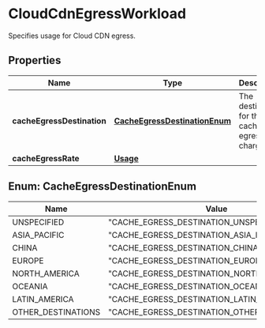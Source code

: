 

# CloudCdnEgressWorkload

Specifies usage for Cloud CDN egress.

## Properties

| Name | Type | Description | Notes |
|------------ | ------------- | ------------- | -------------|
|**cacheEgressDestination** | [**CacheEgressDestinationEnum**](#CacheEgressDestinationEnum) | The destination for the cache egress charges. |  [optional] |
|**cacheEgressRate** | [**Usage**](Usage.md) |  |  [optional] |



## Enum: CacheEgressDestinationEnum

| Name | Value |
|---- | -----|
| UNSPECIFIED | &quot;CACHE_EGRESS_DESTINATION_UNSPECIFIED&quot; |
| ASIA_PACIFIC | &quot;CACHE_EGRESS_DESTINATION_ASIA_PACIFIC&quot; |
| CHINA | &quot;CACHE_EGRESS_DESTINATION_CHINA&quot; |
| EUROPE | &quot;CACHE_EGRESS_DESTINATION_EUROPE&quot; |
| NORTH_AMERICA | &quot;CACHE_EGRESS_DESTINATION_NORTH_AMERICA&quot; |
| OCEANIA | &quot;CACHE_EGRESS_DESTINATION_OCEANIA&quot; |
| LATIN_AMERICA | &quot;CACHE_EGRESS_DESTINATION_LATIN_AMERICA&quot; |
| OTHER_DESTINATIONS | &quot;CACHE_EGRESS_DESTINATION_OTHER_DESTINATIONS&quot; |



